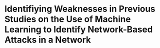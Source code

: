 # Identifiying Weaknesses in Previous Studies on the Use of Machine Learning to Identify Network-Based Attacks in a Network
